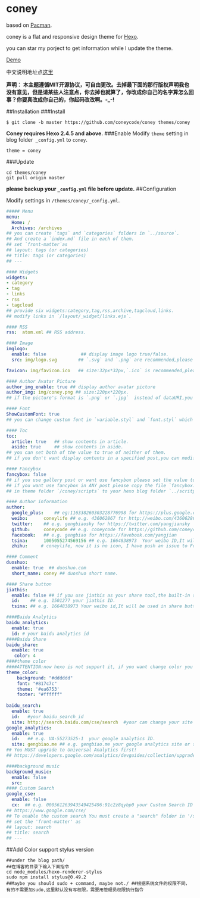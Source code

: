 # coney
based on [Pacman](https://github.com/A-limon/pacman).

coney is a flat and responsive design theme for [Hexo](http://hexo.io).

you can star my porject to get information while I update the theme.

[Demo](http://gengbiao.me/coney)

中文说明地址点[这里](http://gengbiao.me/hexo/coney%E4%B8%BB%E9%A2%98%E4%BB%8B%E7%BB%8D/)

**声明： 本主题遵循MIT开源协议，可自由更改。去掉最下面的那行版权声明我也没有意见，但是请某些人注意点，你去掉也就算了，你改成你自己的名字算怎么回事？你要真改成你自己的，你起码改改啊。-_-!**

##Installation
###Install
```
$ git clone -b master https://github.com/coneycode/coney themes/coney
```
**Coney requires Hexo 2.4.5 and above.** 
###Enable
Modify `theme` setting in blog folder` _config.yml` to `coney`.
```
theme = coney
```
###Update
```
cd themes/coney
git pull origin master
```

**please backup your `_config.yml` file before update.** 
##Configuration

Modify settings in  `/themes/coney/_config.yml`.
```yml
##### Menu
menu:
  Home: /
  Archives: /archives
## you can create `tags` and `categories` folders in `../source`.
## And create a `index.md` file in each of them.
## set `front-matter`as
## layout: tags (or categories)
## title: tags (or categories)
## ---

#### Widgets
widgets: 
- category
- tag
- links
- rss
- tagcloud
## provide six widgets:category,tag,rss,archive,tagcloud,links.
## modify links in `/layout/_widget/links.ejs`.

#### RSS
rss:  atom.xml ## RSS address.

#### Image
imglogo:
  enable: false             ## display image logo true/false.
  src: img/logo.svg        ## `.svg` and `.png` are recommended,please put image into the theme folder `/coney/source/img`.

favicon: img/favicon.ico   ## size:32px*32px,`.ico` is recommended,please put image into the theme folder `/coney/source/img`.     

#### Author Avatar Picture
author_img_enable: true ## display author avatar picture
author_img: img/coney.png ## size:220px*220px.
## if the picture's format is `.png` or `.jpg`  instead of dataURI,you should set the `dataURI` value to false.

#### Font
ShowCustomFont: true  
## you can change custom font in `variable.styl` and `font.styl` which in the theme folder `/coney/source/css`.

#### Toc
toc:
  article: true   ## show contents in article.
  aside: true     ## show contents in aside.
## you can set both of the value to true of neither of them.
## if you don't want display contents in a specified post,you can modify `front-matter` and add `toc: false`.

#### Fancybox
fancybox: false 
## if you use gallery post or want use fancybox please set the value to true.
## if you want use fancybox in ANY post please copy the file `fancybox.js`.
## in theme folder `/coney/scripts` to your hexo blog folder `../scritps`.

#### Author information
author:
  google_plus:    ## eg:116338260303228776998 for https://plus.google.com/u/0/116338260303228776998
  weibo:      coneylife ## e.g. 436062867 for http://weibo.com/436062867
  twitter:    ## e.g. gengbiaosky for https://twitter.com/yangjiansky
  github:     coneycode ## e.g. coneycode for https://github.com/coneycode
  facebook:   ## e.g. gengbiao for https://favebook.com/yangjian
  tsina:      1005055274569156 ## e.g. 1664838973  Your weibo ID,It will be used in share button.
  zhihu:     # coneylife, now it is no icon, I have push an issue to Font Awesome.

#### Comment
duoshuo: 
  enable: true  ## duoshuo.com
  short_name: coney ## duoshuo short name.

#### Share button
jiathis:
  enable: false ## if you use jiathis as your share tool,the built-in share tool won't be display.
  id:    ## e.g. 1501277 your jiathis ID. 
  tsina: ## e.g. 1664838973 Your weibo id,It will be used in share button.

####Baidu Analytics
baidu_analytics:
  enable: true
  id: # your baidu analytics id
####Baidu Share
baidu_share:
  enable: true
   color: 4 
####theme color 
####ATTENTION:now hexo is not support it, if you want change color you must update stylus.see the bottom.
theme_color: 
    background: "#dddddd"  
    font: "#817c7c"       
    theme: '#ea6753'      
    footer: "#ffffff"
  
baidu_search:
  enable: true
  id:   #your baidu_search_id
  site: http://search.baidu.com/cse/search  #your can change your site instead the default site
google_analytics:
  enable: true
  id:   ## e.g. UA-55273525-1  your google analytics ID.
  site: gengbiao.me ## e.g. gengbiao.me your google analytics site or set the value as auto.
## You MUST upgrade to Universal Analytics first!
## https://developers.google.com/analytics/devguides/collection/upgrade/?hl=zh_CN

####background music 
background_music:
  enable: false
  src: 
#### Custom Search
google_cse: 
  enable: false
  cx:  ## e.g. 000561263943549425496:91c2z8qybp0 your Custom Search ID
## https://www.google.com/cse/ 
## To enable the custom search You must create a "search" folder in '/source' and a "index.md" file
## set the 'front-matter' as
## layout: search 
## title: search
## ---


```
##Add Color support stylus version
```
##under the blog path/
##在博客的目录下输入下面指令
cd node_modules/hexo-renderer-stylus 
sudo npm install stylus@0.49.2  
##Maybe you should sudo + command, maybe not./ ##根据系统文件的权限不同，有的不需要加sudo,这里默认没有写权限，需要用管理员权限执行指令
```
